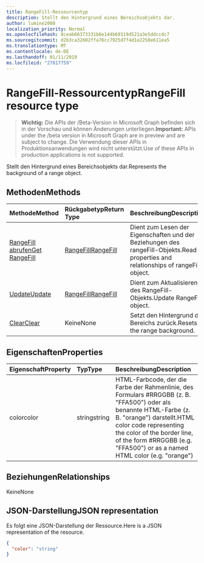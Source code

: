 ```yaml
---
title: RangeFill-Ressourcentyp
description: Stellt den Hintergrund eines Bereichsobjekts dar.
author: lumine2008
localization_priority: Normal
ms.openlocfilehash: 8ceab66373331b6e144b69119d521a3e5ddccdc7
ms.sourcegitcommit: d2b3ca32602ffa76cc7925d7f4d1e2258e611ea5
ms.translationtype: MT
ms.contentlocale: de-DE
ms.lasthandoff: 01/11/2019
ms.locfileid: "27817759"
---
```

# <a name="rangefill-resource-type"></a><span data-ttu-id="b6ab6-103">RangeFill-Ressourcentyp</span><span class="sxs-lookup"><span data-stu-id="b6ab6-103">RangeFill resource type</span></span>

> <span data-ttu-id="b6ab6-104">**Wichtig:** Die APIs der /Beta-Version in Microsoft Graph befinden sich in der Vorschau und können Änderungen unterliegen.</span><span class="sxs-lookup"><span data-stu-id="b6ab6-104">**Important:** APIs under the /beta version in Microsoft Graph are in preview and are subject to change.</span></span> <span data-ttu-id="b6ab6-105">Die Verwendung dieser APIs in Produktionsanwendungen wird nicht unterstützt.</span><span class="sxs-lookup"><span data-stu-id="b6ab6-105">Use of these APIs in production applications is not supported.</span></span>

<span data-ttu-id="b6ab6-106">Stellt den Hintergrund eines Bereichsobjekts dar.</span><span class="sxs-lookup"><span data-stu-id="b6ab6-106">Represents the background of a range object.</span></span>


## <a name="methods"></a><span data-ttu-id="b6ab6-107">Methoden</span><span class="sxs-lookup"><span data-stu-id="b6ab6-107">Methods</span></span>

| <span data-ttu-id="b6ab6-108">Methode</span><span class="sxs-lookup"><span data-stu-id="b6ab6-108">Method</span></span>           | <span data-ttu-id="b6ab6-109">Rückgabetyp</span><span class="sxs-lookup"><span data-stu-id="b6ab6-109">Return Type</span></span>    |<span data-ttu-id="b6ab6-110">Beschreibung</span><span class="sxs-lookup"><span data-stu-id="b6ab6-110">Description</span></span>|
|:---------------|:--------|:----------|
|[<span data-ttu-id="b6ab6-111">RangeFill abrufen</span><span class="sxs-lookup"><span data-stu-id="b6ab6-111">Get RangeFill</span></span>](../api/rangefill-get.md) | [<span data-ttu-id="b6ab6-112">RangeFill</span><span class="sxs-lookup"><span data-stu-id="b6ab6-112">RangeFill</span></span>](rangefill.md) |<span data-ttu-id="b6ab6-113">Dient zum Lesen der Eigenschaften und der Beziehungen des rangeFill-Objekts.</span><span class="sxs-lookup"><span data-stu-id="b6ab6-113">Read properties and relationships of rangeFill object.</span></span>|
|[<span data-ttu-id="b6ab6-114">Update</span><span class="sxs-lookup"><span data-stu-id="b6ab6-114">Update</span></span>](../api/rangefill-update.md) | [<span data-ttu-id="b6ab6-115">RangeFill</span><span class="sxs-lookup"><span data-stu-id="b6ab6-115">RangeFill</span></span>](rangefill.md)   |<span data-ttu-id="b6ab6-116">Dient zum Aktualisieren des RangeFill-Objekts.</span><span class="sxs-lookup"><span data-stu-id="b6ab6-116">Update RangeFill object.</span></span> |
|[<span data-ttu-id="b6ab6-117">Clear</span><span class="sxs-lookup"><span data-stu-id="b6ab6-117">Clear</span></span>](../api/rangefill-clear.md)|<span data-ttu-id="b6ab6-118">Keine</span><span class="sxs-lookup"><span data-stu-id="b6ab6-118">None</span></span>|<span data-ttu-id="b6ab6-119">Setzt den Hintergrund des Bereichs zurück.</span><span class="sxs-lookup"><span data-stu-id="b6ab6-119">Resets the range background.</span></span>|

## <a name="properties"></a><span data-ttu-id="b6ab6-120">Eigenschaften</span><span class="sxs-lookup"><span data-stu-id="b6ab6-120">Properties</span></span>
| <span data-ttu-id="b6ab6-121">Eigenschaft</span><span class="sxs-lookup"><span data-stu-id="b6ab6-121">Property</span></span>     | <span data-ttu-id="b6ab6-122">Typ</span><span class="sxs-lookup"><span data-stu-id="b6ab6-122">Type</span></span>   |<span data-ttu-id="b6ab6-123">Beschreibung</span><span class="sxs-lookup"><span data-stu-id="b6ab6-123">Description</span></span>|
|:---------------|:--------|:----------|
|<span data-ttu-id="b6ab6-124">color</span><span class="sxs-lookup"><span data-stu-id="b6ab6-124">color</span></span>|<span data-ttu-id="b6ab6-125">string</span><span class="sxs-lookup"><span data-stu-id="b6ab6-125">string</span></span>|<span data-ttu-id="b6ab6-126">HTML-Farbcode, der die Farbe der Rahmenlinie, des Formulars #RRGGBB (z. B.  "FFA500") oder als benannte HTML-Farbe (z. B. "orange") darstellt.</span><span class="sxs-lookup"><span data-stu-id="b6ab6-126">HTML color code representing the color of the border line, of the form #RRGGBB (e.g. "FFA500") or as a named HTML color (e.g. "orange")</span></span>|

## <a name="relationships"></a><span data-ttu-id="b6ab6-127">Beziehungen</span><span class="sxs-lookup"><span data-stu-id="b6ab6-127">Relationships</span></span>
<span data-ttu-id="b6ab6-128">Keine</span><span class="sxs-lookup"><span data-stu-id="b6ab6-128">None</span></span>


## <a name="json-representation"></a><span data-ttu-id="b6ab6-129">JSON-Darstellung</span><span class="sxs-lookup"><span data-stu-id="b6ab6-129">JSON representation</span></span>

<span data-ttu-id="b6ab6-130">Es folgt eine JSON-Darstellung der Ressource.</span><span class="sxs-lookup"><span data-stu-id="b6ab6-130">Here is a JSON representation of the resource.</span></span>

<!-- {
  "blockType": "resource",
  "optionalProperties": [

  ],
  "@odata.type": "microsoft.graph.rangeFill"
}-->

```json
{
  "color": "string"
}

```

<!-- uuid: 8fcb5dbc-d5aa-4681-8e31-b001d5168d79
2015-10-25 14:57:30 UTC -->
<!-- {
  "type": "#page.annotation",
  "description": "RangeFill resource",
  "keywords": "",
  "section": "documentation",
  "tocPath": ""
}-->
